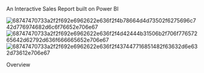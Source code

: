 
An Interactive Sales Report built on Power BI

![68747470733a2f2f692e6962622e636f2f4b78664d4d73502f6275696c742d776974682d6c6f76652e706e67](https://user-images.githubusercontent.com/33763323/184502175-8a6d2a86-9c8c-46ed-9a9f-10d62c8fa59d.png)
![68747470733a2f2f692e6962622e636f2f4d42444b31506b2f706f77657265642d62792d636f666665652e706e67](https://user-images.githubusercontent.com/33763323/184502178-49647f0a-5cfa-4203-855c-fc05c59c80f2.png)
![68747470733a2f2f692e6962622e636f2f437447716851482f63632d6e632d73612e706e67](https://user-images.githubusercontent.com/33763323/184502189-41712a53-5a02-4cd8-a42d-696f30c47c18.png)

Overview

